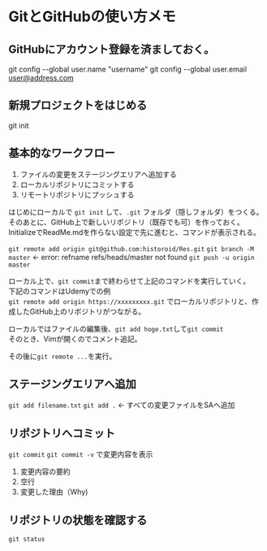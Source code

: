 # GitとGitHubの使い方メモ

## GitHubにアカウント登録を済ましておく。

git config --global user.name "username"
git config --global user.email user@address.com

## 新規プロジェクトをはじめる

git init

## 基本的なワークフロー

1. ファイルの変更をステージングエリアへ追加する
1. ローカルリポジトリにコミットする
1. リモートリポジトリにプッシュする

はじめにローカルで `git init` して、`.git` フォルダ（隠しフォルダ）をつくる。  
そのあとに、GitHub上で新しいリポジトリ（既存でも可）を作っておく。  
InitializeでReadMe.mdを作らない設定で先に進むと、コマンドが表示される。

`git remote add origin git@github.com:historoid/Res.git`
`git branch -M master` <- error: refname refs/heads/master not found
`git push -u origin master`

ローカル上で、`git commit`まで終わらせて上記のコマンドを実行していく。  
下記のコマンドはUdemyでの例  
`git remote add origin https://xxxxxxxxx.git` でローカルリポジトリと、作成したGitHub上のリポジトリがつながる。

ローカルではファイルの編集後、`git add hoge.txt`して`git commit`  
そのとき、Vimが開くのでコメント追記。

その後に`git remote ...`を実行。

## ステージングエリアへ追加
`git add filename.txt`
`git add .` <- すべての変更ファイルをSAへ追加

## リポジトリへコミット
`git commit`
`git commit -v` で変更内容を表示
1. 変更内容の要約
1. 空行
1. 変更した理由（Why)

## リポジトリの状態を確認する
`git status`


